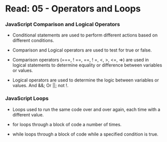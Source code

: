 # Read: 05 - Operators and Loops

### JavaScript Comparison and Logical Operators

- Conditional statements are used to perform different actions based on different conditions.

- Comparison and Logical operators are used to test for true or false.

- Comparison operators (===, ! ==, ==, ! =, <, >, <=, =>) are used in logical statements to determine equality or difference between variables or values.

- Logical operators are used to determine the logic between variables or values. And &&; Or ||; not !.

### JavaScript Loops

- Loops used to run the same code over and over again, each time with a different value.

- for loops through a block of code a number of times.

- while loops through a block of code while a specified condition is true.